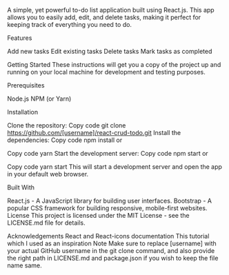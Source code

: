 A simple, yet powerful to-do list application built using React.js. This app allows you to easily add, edit, and delete tasks, making it perfect for keeping track of everything you need to do.

Features

Add new tasks
Edit existing tasks
Delete tasks
Mark tasks as completed

Getting Started
These instructions will get you a copy of the project up and running on your local machine for development and testing purposes.

Prerequisites

Node.js
NPM (or Yarn)

Installation

Clone the repository:
Copy code
git clone https://github.com/[username]/react-crud-todo.git
Install the dependencies:
Copy code
npm install
or

Copy code
yarn
Start the development server:
Copy code
npm start
or

Copy code
yarn start
This will start a development server and open the app in your default web browser.

Built With

React.js - A JavaScript library for building user interfaces.
Bootstrap - A popular CSS framework for building responsive, mobile-first websites.
License
This project is licensed under the MIT License - see the LICENSE.md file for details.

Acknowledgements
React and React-icons documentation
This tutorial which I used as an inspiration
Note
Make sure to replace [username] with your actual GitHub username in the git clone command, and also provide the right path in LICENSE.md and package.json if you wish to keep the file name same.
